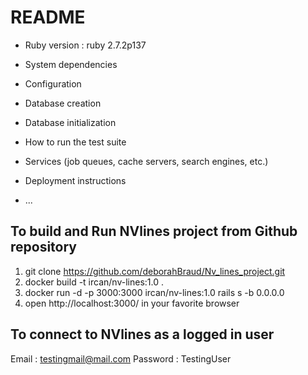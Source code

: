 # README

* Ruby version : ruby 2.7.2p137

* System dependencies

* Configuration

* Database creation

* Database initialization

* How to run the test suite

* Services (job queues, cache servers, search engines, etc.)

* Deployment instructions

* ...


## To build and Run NVlines project from Github repository
1. git clone https://github.com/deborahBraud/Nv_lines_project.git
2. docker build -t ircan/nv-lines:1.0 .
3. docker run -d -p 3000:3000 ircan/nv-lines:1.0 rails s -b 0.0.0.0
4. open http://localhost:3000/ in your favorite browser

## To connect to NVlines as a logged in user
Email : testingmail@mail.com
Password : TestingUser
